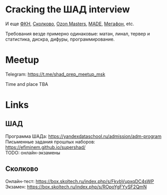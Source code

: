 # Cracking the ШАД interview

И еще [ФКН](https://www.hse.ru/ma/datasci/), [Сколково](http://msc.skoltech.ru/nauki-o-dannykh), [Ozon Masters](https://ozonmasters.ru), [MADE](https://made.mail.ru), [Мегафон](http://bigdatacamp.megafon.ru), etc.

Требования везде примерно одинаковые: матан, линал, тервер и статистика, дискра, дифуры, программирование.

# Meetup 

Telegram: https://t.me/shad_prep_meetup_msk

Time and place TBA

# Links

## ШАД

Программа ШАДа: <https://yandexdataschool.ru/admission/adm-program>  
Письменные задания прошлых наборов: <https://efiminem.github.io/supershad/>  
TODO: онлайн-экзамены  

## Сколково

Онлайн-тест: <https://box.skoltech.ru/index.php/s/FkvbVupxqDC4sWP>  
Экзамен: https://box.skoltech.ru/index.php/s/ROpoYgFYySF2QmN  



